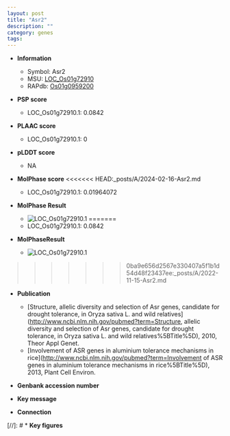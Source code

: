 ```yaml
---
layout: post
title: "Asr2"
description: ""
category: genes
tags: 
---
```


* **Information**  
    + Symbol: Asr2  
    + MSU: [LOC_Os01g72910](http://rice.plantbiology.msu.edu/cgi-bin/ORF_infopage.cgi?orf=LOC_Os01g72910)  
    + RAPdb: [Os01g0959200](http://rapdb.dna.affrc.go.jp/viewer/gbrowse_details/irgsp1?name=Os01g0959200)  

* **PSP score**  
    + LOC_Os01g72910.1: 0.0842 

* **PLAAC score**  
    + LOC_Os01g72910.1: 0 

* **pLDDT score**
    + NA


* **MolPhase score**
<<<<<<< HEAD:_posts/A/2024-02-16-Asr2.md
    + LOC_Os01g72910.1: 0.01964072

* **MolPhase Result**
    + ![LOC_Os01g72910.1](https://304243504.github.io/Pictures/LOC_Os01g/LOC_Os01g72910.1.png)
=======
    + LOC_Os01g72910.1: 0.0842

* **MolPhaseResult**
    + ![LOC_Os01g72910.1](https://ricepsp.github.io/pictures/LOC_Os01g/LOC_Os01g72910.1.png)
>>>>>>> 0ba9e656d2567e330407a5f1b1d54d48f23437ee:_posts/A/2022-11-15-Asr2.md

* **Publication**  
    + [Structure, allelic diversity and selection of Asr genes, candidate for drought tolerance, in Oryza sativa L. and wild relatives](http://www.ncbi.nlm.nih.gov/pubmed?term=Structure, allelic diversity and selection of Asr genes, candidate for drought tolerance, in Oryza sativa L. and wild relatives%5BTitle%5D), 2010, Theor Appl Genet.
    + [Involvement of ASR genes in aluminium tolerance mechanisms in rice](http://www.ncbi.nlm.nih.gov/pubmed?term=Involvement of ASR genes in aluminium tolerance mechanisms in rice%5BTitle%5D), 2013, Plant Cell Environ.

* **Genbank accession number**  

* **Key message**  

* **Connection**  

[//]: # * **Key figures**  



